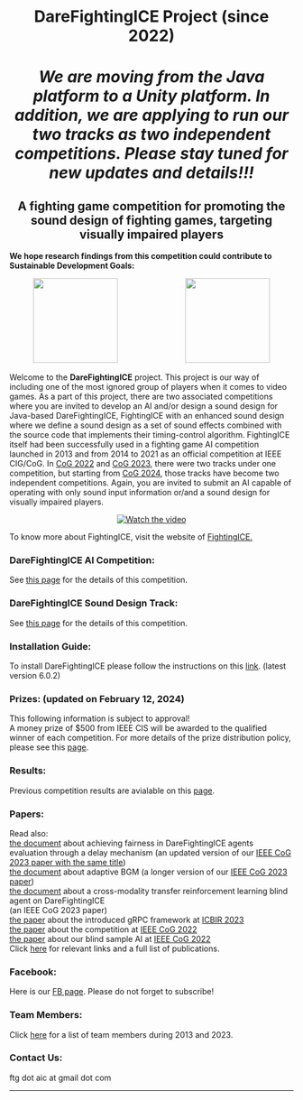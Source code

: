 # <div align="center" ><b>DareFightingICE Project</b> (since 2022) </div>
# <div align="center" >*We are moving from the Java platform to a Unity platform. In addition, we are applying to run our two tracks as two independent competitions. Please stay tuned for new updates and details!!!*</div>
## <div align="center"><b>A fighting game competition for promoting the sound design of fighting games, targeting visually impaired players</b></div>
**We hope research findings from this competition could contribute to Sustainable Development Goals:**
<p align="center">
<a href="https://sdgs.un.org/goals/goal9" target="_blank"><img src="E_GIF_09.gif" width="150" ></a> 
&emsp;&emsp;&emsp;&emsp;&emsp;&emsp;&emsp;&emsp;
<a href="https://sdgs.un.org/goals/goal10" target="_blank"><img src="E_GIF_10.gif" width="150" ></a>
</p>

Welcome to the <b>DareFightingICE</b> project. This project is our way of including one of the most ignored group of players when it comes to video games. As a part of this project, there are two associated competitions where you are invited to develop an AI and/or design a sound design for Java-based DareFightingICE, FightingICE with an enhanced sound design where we define a sound design as a set of sound
effects combined with the source code that implements their timing-control algorithm. FightingICE itself had been successfully used in a fighting game AI competition launched in 2013 and from 2014 to 2021 as an official competition at IEEE CIG/CoG. In <a href="https://ieee-cog.org/2022/" target="_blank">CoG 2022</a> and <a href="https://2023.ieee-cog.org/" target="_blank">CoG 2023</a>, there were two tracks under one competition, but starting from <a href="https://2024.ieee-cog.org/" target="_blank">CoG 2024</a>, those tracks have become two independent competitions. Again, you are invited to submit an AI capable of operating with only sound input information or/and a sound design for visually impaired players. 
<div align="center">

[![Watch the video](https://img.youtube.com/vi/IojUrlXibvk/0.jpg)](https://www.youtube.com/watch?v=IojUrlXibvk)

</div>

To know more about FightingICE, visit the website of <a href="https://www.ice.ci.ritsumei.ac.jp/~ftgaic/index.htm" target="_blank">FightingICE.</a>
<br>

### <b>DareFightingICE AI Competition:</b>
See <a href="https://tinyurl.com/DareFightingICE/AI" target="_blank">this page</a> for the details of this competition.<br>

### <b>DareFightingICE Sound Design Track:</b>
See <a href="https://tinyurl.com/DareFightingICE/Sound" target="_blank">this page</a> for the details of this competition.<br>

### Installation Guide:
To install DareFightingICE please follow the instructions on this [link](https://www.ice.ci.ritsumei.ac.jp/~ftgaic/index-2.html). (latest version 6.0.2)

### <b>Prizes: (updated on February 12, 2024) </b>
This following information is subject to approval!<br>
A money prize of $500 from IEEE CIS will be awarded to the qualified winner of each competition. For more details of the prize distribution policy, please see this <a href="https://cis.ieee.org/images/files/Documents/competitions/prize-dist-policy.pdf" target="_blank">page</a>.

### <b>Results:</b>
Previous competition results are avialable on this <a href="https://www.ice.ci.ritsumei.ac.jp/~ftgaic/index-R.html" target="_blank">page</a>.

### <b>Papers:</b>
Read also:<br>
<a href="https://arxiv.org/abs/2312.16010" target="_blank">the document</a> about achieving fairness in DareFightingICE agents evaluation through a delay mechanism (an updated version of our <a href="https://ieeexplore.ieee.org/document/10333247" target="_blank">IEEE CoG 2023 paper with the same title</a>)<br> 
<a href="http://arxiv.org/abs/2303.15734" target="_blank">the document</a> about adaptive BGM (a longer version of our <a href="https://ieeexplore.ieee.org/document/10333245" target="_blank">IEEE CoG 2023 paper</a>)<br> 
<a href="https://ieeexplore.ieee.org/document/10333256" target="_blank">the document</a> about a cross-modality transfer reinforcement learning blind agent on DareFightingICE</a><br> (an IEEE CoG 2023 paper)<br>
<a href="http://arxiv.org/abs/2303.10001" target="_blank">the paper</a> about the introduced gRPC framework at <a href="https://icbir.tni.ac.th/" target="_blank">ICBIR 2023</a><br> 
<a href="https://ieeexplore.ieee.org/document/9893624" target="_blank">the paper</a> about the competition at <a href="https://ieee-cog.org/2022/" target="_blank">IEEE CoG 2022</a> <br>
<a href="https://ieeexplore.ieee.org/document/9893718" target="_blank">the paper</a> about our blind sample AI at <a href="https://ieee-cog.org/2022/" target="_blank">IEEE CoG 2022</a> 
<br>
Click [here](https://www.ice.ci.ritsumei.ac.jp/~ftgaic/index-4.html) for relevant links and a full list of publications. 

### <b>Facebook:</b>
Here is our <a href="https://www.facebook.com/ftg.aic" target="_blank">FB page</a>. Please do not forget to subscribe!<br>

### <b>Team Members:</b>
Click [here](https://www.ice.ci.ritsumei.ac.jp/~ftgaic/index-5.html) for a list of team members during 2013 and 2023.

### <b>Contact Us:</b>
ftg dot aic at gmail dot com 

---
